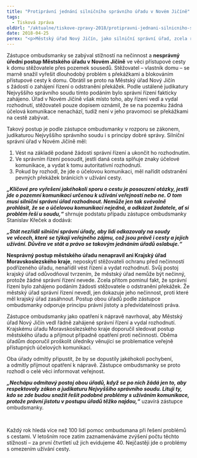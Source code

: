 ```yaml
---
title: "Protiprávní jednání silničního správního úřadu v Novém Jičíně"
tags:
  - Tisková zpráva
oldUrl: "/aktualne/tiskove-zpravy-2018/protipravni-jednani-silnicniho-spravniho-uradu-v-novem-jicine"
date: 2018-04-25
perex: "<p>Městský úřad Nový Jičín, jako silniční správní úřad, zcela rezignoval na svou zákonnou povinnost, když se odmítl zabývat problémem překážek na přístupové cestě k domu. Toto pochybení nenapravil ani Krajský úřad Moravskoslezského kraje, když úřadu v Novém Jičíně nenařídil postupovat v souladu s právními předpisy a judikaturou soudů.</p>"
---
```


<!-- imported from the old website -->

<p>Zástupce ombudsmanky se zabýval stížností na nečinnost a <b>nesprávný úřední postup Městského úřadu v Novém Jičíně</b> ve věci přístupové cesty k domu stěžovatele přes pozemek sousedů. Stěžovatel &ndash; vlastník domu – se marně snažil vyřešit dlouhodobý problém s překážkami a blokováním přístupové cesty k domu. Obrátil se proto na Městský úřad Nový Jičín s žádostí o zahájení řízení o odstranění překážek. Podle ustálené judikatury Nejvyššího správního soudu tímto podáním bylo správní řízení fakticky zahájeno. Úřad v Novém Jičíně však místo toho, aby řízení vedl a vydal rozhodnutí, stěžovateli pouze dopisem oznámil, že se na pozemku žádná účelová komunikace nenachází, tudíž není v jeho pravomoci se překážkami na cestě zabývat. </p> <p>Takový postup je podle zástupce ombudsmanky v rozporu se zákonem, judikaturou Nejvyššího správního soudu i s principy dobré správy. Silniční správní úřad v Novém Jičíně měl:</p><ol><li>Vést na základě podané žádosti správní řízení a ukončit ho rozhodnutím.</li><li>Ve správním řízení posoudit, jestli daná cesta splňuje znaky účelové komunikace, a vydat k tomu autoritativní rozhodnutí.</li><li>Pokud by rozhodl, že jde o účelovou komunikaci, měl nařídit odstranění pevných překážek bránících v užívání cesty.</li></ol> <p><i><b>„Klíčové pro vyřešení jakéhokoli sporu o cestu je posouzení otázky, jestli jde o pozemní komunikaci určenou k užívání veřejností nebo ne. O tom musí silniční správní úřad rozhodnout. Nemůže jen tak svévolně prohlásit, že se o účelovou komunikaci nejedná, a odkázat žadatele, ať si problém řeší u soudu,“</b></i> shrnuje podstatu případu zástupce ombudsmanky Stanislav Křeček a dodává:</p><p> <i><b>„Stát nezřídil silniční správní úřady, aby lidi odkazovaly na soudy ve věcech, které se týkají veřejného zájmu, což jsou právě i cesty a jejich užívání. Důvěra ve stát a právo se takovým jednáním úřadů oslabuje.“</b> </i></p> <p><b>Nesprávný postup městského úřadu nenapravil ani Krajský úřad Moravskoslezského kraje</b>, neposkytl stěžovateli ochranu před nečinností podřízeného úřadu, nenařídil vést řízení a vydat rozhodnutí. Svůj postoj krajský úřad odůvodňoval tvrzením, že městský úřad nemůže být nečinný, protože žádné správní řízení nevede. Zcela přitom pominul fakt, že správní řízení bylo zahájeno podáním žádosti stěžovatele o odstranění překážek. Že městský úřad správní řízení nevedl, jen dokazuje jeho nečinnost, proti které měl krajský úřad zasáhnout. Postup obou úřadů podle zástupce ombudsmanky odporuje principu právní jistoty a předvídatelnosti práva.</p> <p>Zástupce ombudsmanky jako opatření k nápravě navrhoval, aby Městský úřad Nový Jičín vedl řádně zahájené správní řízení a vydal rozhodnutí. Krajskému úřadu Moravskoslezského kraje doporučil sledovat postup městského úřadu a přijmout případně opatření proti nečinnosti. Oběma úřadům doporučil proškolit úředníky věnující se problematice veřejně přístupných účelových komunikací.</p> <p>Oba úřady odmítly připustit, že by se dopustily jakéhokoli pochybení, a odmítly přijmout opatření k nápravě. Zástupce ombudsmanky se proto rozhodl o celé věci informovat veřejnost.</p> <p><i><b>„Nechápu odmítavý postoj obou úřadů, když se po nich žádá jen to, aby respektovaly zákon a judikaturu Nejvyššího správního soudu. Lituji ty, kdo se zde budou snažit řešit podobné problémy s užíváním komunikace, protože právní jistotu v postupu úřadů těžko najdou,“</b></i> uzavírá zástupce ombudsmanky.</p> <p> </p> <p>Každý rok hledá více než 100 lidí pomoc ombudsmana při řešení problémů s cestami. V letošním roce zatím zaznamenáváme zvýšení počtu těchto stížností – za první čtvrtletí už jich evidujeme 40. Nejčastěji jde o problémy s omezením užívání cesty.</p>
